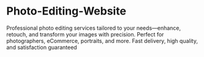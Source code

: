 # Photo-Editing-Website
Professional photo editing services tailored to your needs—enhance, retouch, and transform your images with precision. Perfect for photographers, eCommerce, portraits, and more. Fast delivery, high quality, and satisfaction guaranteed
